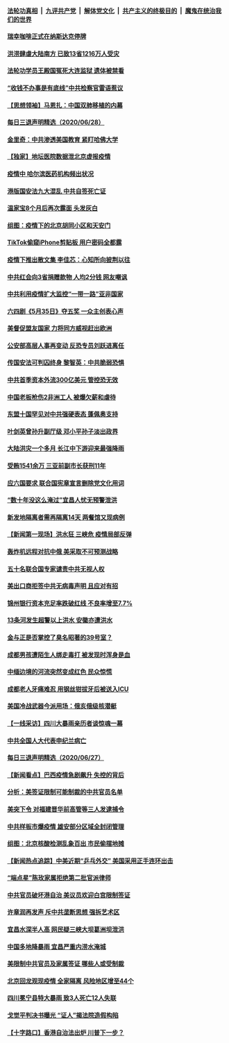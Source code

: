 

####  [法轮功真相](../../../../basic/blob/master/README.md?t=06291403) &nbsp;|&nbsp; [九评共产党](../../../../9ping.md/blob/master/README.md?t=06291403) &nbsp;|&nbsp; [解体党文化](../../../../jtdwh.md/blob/master/README.md?t=06291403)  &nbsp;|&nbsp; [共产主义的终极目的](../../../../gczydzjmd.md/blob/master/README.md?t=06291403) &nbsp;|&nbsp; [魔鬼在统治我们的世界](../../../../mgztzwmdsj.md/blob/master/README.md?t=06291403) 

#### [瑞幸咖啡正式在纳斯达克停牌](../pages/nsc413/n12218587.md?t=06291403) 

#### [洪涝肆虐大陆南方 已致13省1216万人受灾](../pages/nsc413/n12218537.md?t=06291403) 

#### [法轮功学员王殿国冤死大连监狱 遗体被禁看](../pages/nsc413/n12217262.md?t=06291403) 

#### [“收钱不办事是有底线”中共检察官雷语惹议](../pages/nsc413/n12218072.md?t=06291403) 

#### [【思想领袖】马恩扎：中国双肺移植的内幕](../pages/nsc413/n12047397.md?t=06291403) 

#### [每日三退声明精选（2020/06/28）](../pages/nsc413/n12218231.md?t=06291403) 

#### [金里奇：中共渗透美国教育 紧盯哈佛大学](../pages/nsc413/n12217783.md?t=06291403) 

#### [【独家】地坛医院数据泄北京虚报疫情](../pages/nsc413/n12217892.md?t=06291403) 

#### [疫情中 哈尔滨医药机构频出状况](../pages/nsc413/n12217881.md?t=06291403) 

#### [港版国安法九大混乱 中共自签死亡证](../pages/nsc413/n12218021.md?t=06291403) 

#### [温家宝8个月后再次露面 头发灰白](../pages/nsc413/n12217673.md?t=06291403) 

#### [组图：疫情下的北京胡同小区和天安门](../pages/nsc413/n12217618.md?t=06291403) 

#### [TikTok偷窥iPhone剪贴板 用户密码全都露](../pages/nsc413/n12217947.md?t=06291403) 

#### [疫情下推出散文集 李佳芯：心知所向披荆以往](../pages/nsc413/n12217756.md?t=06291403) 

#### [中共红会向3省捐赠款物 人均2分钱 网友嘲讽](../pages/nsc413/n12217937.md?t=06291403) 

#### [中共利用疫情扩大监控“一带一路”亚非国家](../pages/nsc413/n12217773.md?t=06291403) 

#### [六四剧《5月35日》夺五奖 一众主创表心声](../pages/nsc413/n12217693.md?t=06291403) 

#### [美督促盟友国家 力将同方威视赶出欧洲](../pages/nsc413/n12217695.md?t=06291403) 

#### [公安部高层人事再变动 反恐专员刘跃进离任](../pages/nsc413/n12217567.md?t=06291403) 

#### [传国安法可判囚终身 黎智英：中共脆弱恐惧](../pages/nsc413/n12217544.md?t=06291403) 

#### [中共首季资本外流300亿美元 管控恐无效](../pages/nsc413/n12217543.md?t=06291403) 

#### [中国老板枪伤2非洲工人 被爆欠薪和虐待](../pages/nsc413/n12217591.md?t=06291403) 

#### [东盟十国罕见对中共强硬表态 蓬佩奥支持](../pages/nsc413/n12217571.md?t=06291403) 

#### [叶剑英曾孙升副厅级 邓小平孙子淡出政界](../pages/nsc413/n12217528.md?t=06291403) 

#### [大陆洪灾一个多月 长江中下游迎来最强降雨](../pages/nsc413/n12217383.md?t=06291403) 

#### [受贿1541余万 三亚前副市长获刑11年](../pages/nsc413/n12217377.md?t=06291403) 

#### [应六国要求 联合国宪章宣言删除党文化用词](../pages/nsc413/n12217477.md?t=06291403) 

#### [“数十年没这么淹过”宜昌人忧无预警泄洪](../pages/nsc413/n12217308.md?t=06291403) 

#### [新发地隔离者需再隔离14天 两餐馆又现病例](../pages/nsc413/n12217275.md?t=06291403) 

#### [【新闻第一现场】洪水狂 三峡危 疫情局部反弹](../pages/nsc413/n12217350.md?t=06291403) 

#### [轰炸机远程对抗中俄 美采取不可预测战略](../pages/nsc413/n12205278.md?t=06291403) 

#### [五十名联合国专家谴责中共无视人权](../pages/nsc413/n12217295.md?t=06291403) 

#### [美出口商拒签中共无病毒声明 且应对有招](../pages/nsc413/n12216909.md?t=06291403) 


#### [锦州银行资本充足率跌破红线 不良率增至7.7%](../pages/nsc413/n12216962.md?t=06291403) 

#### [13条河发生超警以上洪水 安徽亦遭洪水](../pages/nsc413/n12217188.md?t=06291403) 

#### [金与正是否掌控了臭名昭著的39号室？](../pages/nsc413/n12217251.md?t=06291403) 

#### [成都男孩遭陌生人绑走毒打 被发现时浑身是血](../pages/nsc413/n12217083.md?t=06291403) 

#### [中缅边境的河流突然变成红色 民众惊慌](../pages/nsc413/n12217057.md?t=06291403) 

#### [成都老人牙痛难忍 用钢丝钳拔牙后被送入ICU](../pages/nsc413/n12217021.md?t=06291403) 

#### [美国冷战武器今派用场：俄亥俄级核潜艇](../pages/nsc413/n12216507.md?t=06291403) 

#### [【一线采访】四川大暴雨亲历者谈惊魂一幕](../pages/nsc413/n12216420.md?t=06291403) 

#### [中共全国人大代表申纪兰病亡](../pages/nsc413/n12216895.md?t=06291403) 

#### [每日三退声明精选（2020/06/27）](../pages/nsc413/n12216833.md?t=06291403) 

#### [【新闻看点】巴西疫情急剧飙升 失控的背后](../pages/nsc413/n12216291.md?t=06291403) 

#### [分析：美签证限制可能制裁的中共官员名单](../pages/nsc413/n12216563.md?t=06291403) 

#### [美突下令 对福建晋华前高管等三人发逮捕令](../pages/nsc413/n12216296.md?t=06291403) 

#### [中共样板市爆疫情 雄安部分区域全封闭管理](../pages/nsc413/n12216484.md?t=06291403) 

#### [组图：北京核酸检测乱象百出 市民偷摆地摊](../pages/nsc413/n12216358.md?t=06291403) 

#### [【新闻热点追踪】中美近期“乒乓外交” 美国采用正手连环出击](../pages/nsc413/n12215456.md?t=06291403) 

#### [“端点星”陈玫家属拒绝第二批官派律师](../pages/nsc413/n12215402.md?t=06291403) 

#### [中共官员破坏港自治 美议员欢迎白宫限制签证](../pages/nsc413/n12216313.md?t=06291403) 

#### [许章润再发声 斥中共垄断思想 强拆艺术区](../pages/nsc413/n12216321.md?t=06291403) 

#### [宜昌水深半人高 网民疑三峡大坝葛洲坝泄洪](../pages/nsc413/n12216263.md?t=06291403) 

#### [中国多地降暴雨 宜昌严重内涝水淹城](../pages/nsc413/n12215877.md?t=06291403) 

#### [美限制中共官员及家属签证 哪些人或受制裁](../pages/nsc413/n12216208.md?t=06291403) 

#### [北京回龙观现疫情 全家隔离 风险地区增至44个](../pages/nsc413/n12216177.md?t=06291403) 

#### [四川冕宁县特大暴雨 致3人死亡12人失联](../pages/nsc413/n12216063.md?t=06291403) 

#### [戈觉平判决书曝光 “证人”揭法院造假构陷](../pages/nsc413/n12215787.md?t=06291403) 

#### [【十字路口】香港自治法出炉 川普下一步？](../pages/nsc413/n12215323.md?t=06291403) 


